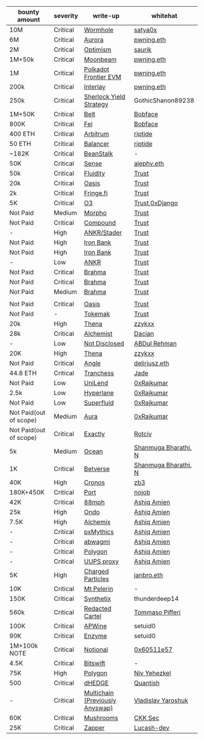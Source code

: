 | bounty  amount      | **severity** | **write-up**                                                                                                                       | **whitehat**                                                                             |
|---------------|--------------|------------------------------------------------------------------------------------------------------------------------------------|------------------------------------------------------------------------------------------|
| 10M           | Critical     | [Wormhole](https://medium.com/immunefi/wormhole-uninitialized-proxy-bugfix-review-90250c41a43a)                                    | [satya0x](https://twitter.com/satya0x)                                                   |
| 6M            | Critical     | [Aurora](https://pwning.mirror.xyz/CB4XUkbJVwPo7CaRwRmCApaP2DMjPQccW-NOcCwQlAs)                                                    | [pwning.eth](https://twitter.com/PwningEth)                                              |
| 2M            | Critical     | [Optimism](https://medium.com/immunefi/optimism-infinite-money-duplication-bugfix-review-daa6597146a0)                             | [saurik](https://twitter.com/saurik)                                                     |
| 1M+50k        | Critical     | [Moonbeam](https://pwning.mirror.xyz/okyEG4lahAuR81IMabYL5aUdvAsZ8cRCbYBXh8RHFuE)                                                  | [pwning.eth](https://twitter.com/PwningEth)                                              |
| 1M            | Critical     | [Polkadot Frontier EVM](https://pwning.mirror.xyz/RFNTSouIIlHVNmTNDThUVb1obIeN5c1LAiQuN9Ve-ok)                                     | [pwning.eth](https://twitter.com/PwningEth)                                              |
| 200k          | Critical     | [Interlay](https://pwning.mirror.xyz/jlT8OgtwN3mQf3KdYmXdcSXbE4s95JzT3eR3wxiLmpw)                                                  | [pwning.eth](https://twitter.com/PwningEth)                                              |
| 250k          | Critical     | [Sherlock Yield Strategy](https://mirror.xyz/0xE400820f3D60d77a3EC8018d44366ed0d334f93C/LOZF1YBcH1eBdxlC6HP223cAMeTpNgQ-Kc4EjQuxmGA) | GothicShanon89238                                                                        |
| 1M+50K        | Critical     | [Belt](https://medium.com/immunefi/belt-finance-logic-error-bug-fix-postmortem-39308a158291)                                       | [Bobface](https://twitter.com/bobface16)                                                 |
| 800K          | Critical     | [Fei](https://medium.com/immunefi/fei-protocol-flashloan-vulnerability-postmortem-7c5dc001affb)                                    | [Bobface](https://twitter.com/bobface16)                                                 |
| 400 ETH       | Critical     | [Arbitrum](https://medium.com/@0xriptide/hackers-in-arbitrums-inbox-ca23272641a2)                                                  | [riptide](https://twitter.com/0xriptide)                                                 |
| 50 ETH        | Critical     | [Balancer](https://mirror.xyz/0x2719F6Dfb85086F87319079cC2f7EeFD0e40994D/NWDf5uW1Ve7-TrcPKwmM86xp8ploMSCRGC58A-NSoFY)              | [riptide](https://twitter.com/0xriptide)                                                 |
| ~182K         | Critical     | [BeanStalk](https://medium.com/immunefi/beanstalk-logic-error-bugfix-review-4fea17478716)                                                          | -                                                                                        |
| 50K           | Critical     | [Sense](https://medium.com/immunefi/sense-finance-access-control-issue-bugfix-review-32e0c806b1a0)                                 | [alephv.eth](https://twitter.com/alpeh_v)                                                |
| 50k           | Critical     | [Fluidity](https://www.trust-security.xyz/post/breaking-fluidity-for-glory-and-50k)                                                | [Trust](https://twitter.com/trust__90)                                                   |
| 20k           | Critical     | [Oasis](https://www.trust-security.xyz/post/taking-home-a-20k-bounty-with-oasis-platform-shutdown-vulnerability)                   | [Trust]( https://twitter.com/trust__90 )                                                 |
| 2k            | Critical     | [Fringe.fi](https://www.trust-security.xyz/post/diving-deep-into-a-critical-protocol-insolvency-bug-in-fringe-fi-lending-platform) | [Trust]( https://twitter.com/trust__90 )                                                 |
| 5K            | Critical     | [O3](https://www.trust-security.xyz/post/critical-finding-stealing-tokens-from-o3-bridge-users)                                    | [Trust]( https://twitter.com/trust__90 ),[0xDjango](https://twitter.com/0xDjangoOnChain) |
| Not Paid      | Medium       | [Morpho](https://www.trust-security.xyz/post/med-morpho-finance-logic-contract-can-be-destroyed-via-controlled-delegatecall)                       | [Trust]( https://twitter.com/trust__90 )                                                 |
| Not Paid      | Critical     | [Compound](https://www.trust-security.xyz/post/crit-compound-liquidators-may-seize-assets-not-held-as-collateral-closed-as-known-issue)            | [Trust]( https://twitter.com/trust__90 )                                                 |
| -             | High         | [ANKR/Stader](https://www.trust-security.xyz/post/high-ankr-stader-reward-distribution-is-vulnerable-to-mev-leading-to-theft-of-reward-won-t-fix)  | [Trust]( https://twitter.com/trust__90 )                                                 |
| Not Paid      | High         | [Iron Bank](https://www.trust-security.xyz/post/high-iron-bank-liquidator-is-not-credited-with-correct-collateral-amount)                          | [Trust]( https://twitter.com/trust__90 )                                                 |
| Not Paid      | High         | [Iron Bank](https://www.trust-security.xyz/post/high-iron-bank-collateral-cap-is-not-enforced-at-account-initialization)                           | [Trust]( https://twitter.com/trust__90 )                                                 |
| -             | Low          | [ANKR](https://www.trust-security.xyz/post/low-ankr-user-gets-more-gas-than-supposed-to-when-distributing-rewards)                                 | [Trust]( https://twitter.com/trust__90 )                                                 |
| Not Paid      | Critical     | [Brahma](https://www.trust-security.xyz/post/crit-brahma-fi-fee-collection-does-not-take-previous-losses-into-account)                             | [Trust]( https://twitter.com/trust__90 )                                                 |
| Not Paid      | Critical     | [Brahma](https://www.trust-security.xyz/post/crit-brahma-fi-l2-position-handler-miscalculates-position-value-leading-to-severe-risks)              | [Trust]( https://twitter.com/trust__90 )                                                 |
| Not Paid      | Medium       | [Brahma](https://www.trust-security.xyz/post/med-brahma-fi-curve-miscalculations-may-cause-user-withdraws-to-fail)                                 | [Trust]( https://twitter.com/trust__90 )                                                 |
|               |              |                                                                                                                                                    |                                                                                          |
| Not Paid      | Critical     | [Oasis](https://www.trust-security.xyz/post/the-story-of-the-0-day-crit-that-wasn-t)                                                               | [Trust]( https://twitter.com/trust__90 )                                                 |
| Not Paid      | -            | [Tokemak](https://www.trust-security.xyz/post/tokemak-liquidity-operator-can-steal-funds)                                                          | [Trust]( https://twitter.com/trust__90 )                                                 |
| 20k           | High         | [Thena](https://zzykxx.com/2023/02/02/the-bug-that-codearena-missed-,-twice/)                                                      | [zzykxx](https://twitter.com/zzykxx)                                                     |
| 28k           | Critical     | [Alchemist](https://dacian.me/28k-bounty-admin-brick-forced-revert)                                                                | [Dacian](https://twitter.com/DevDacian)                                                  |
|- | Low          | [Not Disclosed](https://twitter.com/DevABDee/status/1637010561899560961)                                                           | [ABDul Rehman](https://twitter.com/DevABDee/status/1637010561899560961)                  |
| 20K           | High         | [Thena](https://zzykxx.com/2023/02/27/a-very-helpful-sign/)                                                                        | [zzykxx](https://twitter.com/zzykxx)                                                     |
| Not Paid      | Critical     | [Angle](https://medium.com/@deliriusz/stealing-in-motion-immunefi-bounty-hunting-from-different-angle-5eb03602f5c1)                | [deliriusz.eth](https://twitter.com/deliriusz_eth)                                       |
| 44.8 ETH      | Critical     | [Tranchess](https://www.kalos.xyz/blog/tranchess-liquid-staking-deposit-firstrun-vulnerability-analysis)                           | [Jade](https://twitter.com/windowhan)                                                    |
| Not Paid    | Low          | [UniLend](https://github.com/0xRajkumar/audits/blob/main/Immunefi/README.md#lend-function-always-return-minted-tokens-equal-to-zero)              | [0xRajkumar](https://twitter.com/0xRajkumar)                                             |
| 2.5k                   | Low          | [Hyperlane](https://github.com/0xRajkumar/audits/blob/main/Immunefi/README.md#wrong-use-of-assembly-builtin-function)                             | [   0xRajkumar](https://twitter.com/0xRajkumar)                                          |
| Not Paid    | Low          | [Superfluid](https://github.com/0xRajkumar/audits/blob/main/Immunefi/README.md#createcanonicalerc20wrapper-reverts-on-right-erc20-implementation) | [   0xRajkumar]( https://twitter.com/0xRajkumar )                                        |
| Not Paid(out of scope) | Medium       | [Aura](https://github.com/0xRajkumar/audits/blob/main/Immunefi/README.md#bypassing-modify-blacklist-function)                                     | [   0xRajkumar]( https://twitter.com/0xRajkumar )                                        |
| Not Paid(out of scope)      | Critical     | [Exactly](https://twitter.com/rotcivegaf/status/1649667063412056066)                                                               | [Rotciv](https://twitter.com/rotcivegaf)                                                 |
| 5k            | Medium       | [Ocean](https://mirror.xyz/chiefdestroyer.eth/Xd08Mseb33gbyo-9py9old7ejYz6sVxOsle6v-1RRmc)                                         | [Shanmuga Bharathi. N](https://twitter.com/ch13fd357r0y3r)                               |
| 1K | Critical     | [Betverse](https://mirror.xyz/chiefdestroyer.eth/iB31aKROKdXZG1MiZjoOdbAq-jzEz_PgVrUKUnA_ILg)                                      | [Shanmuga Bharathi. N](https://twitter.com/ch13fd357r0y3r)                               |
| 40K           | High         | [Cronos](https://medium.com/immunefi/cronos-theft-of-transactions-fees-bugfix-postmortem-b33f941b9570)                                             | [zb3](https://github.com/zb3)                                                            |
| 180K+450K     | Critical     | [Port](https://medium.com/immunefi/port-finance-logic-error-bugfix-review-29767aced446)                                                                | [nojob](https://twitter.com/nojob_capital)                                               |
| 42K           | Critical     | [88mph](https://medium.com/immunefi/88mph-function-initialization-bug-fix-postmortem-c3a2282894d3)                                                 | [Ashiq Amien](https://twitter.com/AshiqAmien)                                            |
| 25k           | High     | [Ondo](https://iosiro.com/blog/high-risk-vulnerability-disclosed-to-ondo-finance)                                                                  | [Ashiq Amien](https://twitter.com/AshiqAmien)                                            |
| 7.5K          | High         | [Alchemix](https://medium.com/immunefi/alchemix-access-control-bug-fix-debrief-a13d39b9f2e0)                                                       | [Ashiq Amien](https://twitter.com/AshiqAmien)                                            |
|- | Critical     | [pxMythics](https://ashiq.co.za/tabs/research/#-critical-vulnerability-disclosed-to-pxmythics)                                                     | [Ashiq Amien](https://twitter.com/AshiqAmien)                                            |
| - | Critical     | [abwagmi](https://ashiq.co.za/tabs/research/#-critical-vulnerability-disclosed-to-abwagmi)                                                         | [Ashiq Amien](https://twitter.com/AshiqAmien)                                            |
| - | Critical     | [Polygon](https://ashiq.co.za/tabs/research/#-critical-vulnerability-disclosed-to-polygon)                                                         | [Ashiq Amien](https://twitter.com/AshiqAmien)                                            |
| - | Critical     | [UUPS proxy](https://ashiq.co.za/tabs/research/#%EF%B8%8F-critical-vulnerability-disclosed-to-four-definft-projects-and-escalated-to-openzeppelin) | [Ashiq Amien](https://twitter.com/AshiqAmien)                                            |
| 5K            | High         | [Charged Particles](https://medium.com/immunefi/charged-particles-griefing-bug-fix-postmortem-d2791e49a66b)                                        | [janbro.eth](https://twitter.com/unsafe_call)                                            |
| 10K           | Critical     | [Mt Pelerin](https://medium.com/immunefi/mt-pelerin-double-transaction-bugfix-review-503838db3d70)                                                 | -                                                                                        |
| 150K          | Critical     | [Synthetix](https://medium.com/immunefi/synthetix-logic-error-bugfix-review-40da0ead5f4f)                                                          | thunderdeep14                                                                            |
| 560k          | Critical     | [Redacted Cartel](https://medium.com/immunefi/redacted-cartel-custom-approval-logic-bugfix-review-9b2d039ca2c5)                                    | [Tommaso Pifferi](https://twitter.com/neslinesli93)                                      |
| 100K          | Critical     | [APWine](https://medium.com/immunefi/apwine-incorrect-check-of-delegations-bugfix-review-7e401a49c04f)                                             | setuid0                                                                                  |
| 90K           | Critical     | [Enzyme](https://medium.com/immunefi/enzyme-finance-price-oracle-manipulation-bug-fix-postmortem-4e1f3d4201b5)                                     | setuid0                                                                                  |
| 1M+100k NOTE  | Critical     | [Notional](https://medium.com/immunefi/notional-double-counting-free-collateral-bugfix-review-28b634903934)                                        | [0x60511e57](https://twitter.com/0x60511e57)                                             |
| 4.5K          | Critical     | [Bitswift](https://medium.com/immunefi/bitswift-unlimited-mint-bugfix-postmortem-147a1e57dca9)                                                     | -                                                                                        |
| 75K           | High         | [Polygon](https://medium.com/immunefi/polygon-consensus-bypass-bugfix-review-7076ce5047fe)                                                         | [Niv Yehezkel](https://twitter.com/invlpgtbl)                                            |
| 500      | Critical     | [dHEDGE](https://mirror.xyz/0x6746Cae57DA75D77137f7749582f511B4d9f866c/fU6YVrXulTL5z5qMraVTDJmnUiPP8NH17XGzDJLvq1k)                                | [Quantish](https://mirror.xyz/0x6746Cae57DA75D77137f7749582f511B4d9f866c)                                                                                    |
| -             | Critical            | [Multichain (Previously Anyswap)](https://medium.com/@gr_gred/how-i-found-2-bugs-after-2-audits-on-smart-contracts-with-20-mil-3a23209b463d)       | [Vladislav Yaroshuk](https://medium.com/@gr_gred)                                        |
| 60K           | Critical     | [Mushrooms](https://medium.com/immunefi/mushrooms-finance-logic-error-bug-fix-postmortem-780122821621)                                             | [CKK Sec](https://twitter.com/ckksec)                                                    |
| 25K           | Critical     | [Zapper](https://medium.com/immunefi/zapper-arbitrary-call-data-bug-fix-postmortem-d75a4a076ae9)                                                   | [Lucash-dev](https://twitter.com/lucash_dev)                                             |
